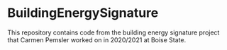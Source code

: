 # BuildingEnergySignature

This repository contains code from the building energy signature project that Carmen Pemsler 
worked on in 2020/2021 at Boise State.
